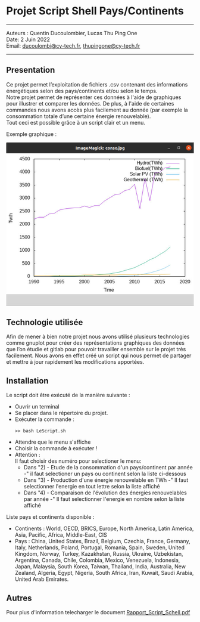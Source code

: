 # Projet Script Shell Pays/Continents
---

Auteurs : Quentin Ducoulombier, Lucas Thu Ping One  
Date: 2 Juin 2022  
Email: ducoulombi@cy-tech.fr, thupingone@cy-tech.fr

---
## Presentation

Ce projet permet l’exploitation de fichiers .csv contenant des informations
énergétiques selon des pays/continents et/ou selon le temps.  
Notre projet permet de
représenter ces données à l'aide de graphiques pour illustrer et comparer les données. De plus, à l'aide de certaines commandes nous avons accès plus facilement au donnée (par
exemple la consommation totale d’une certaine énergie renouvelable).  
Tout ceci est possible grâce à un script clair et un menu.  
  
Exemple graphique :
  
![Graphique comparant les energies](./ressourcesReadme/screenProjetScriptShell.png)

## Technologie utilisée

Afin de mener à bien notre projet nous avons utilisé plusieurs technologies comme
gnuplot pour créer des représentations graphiques des données que l’on étudie et gitlab
pour pouvoir travailler ensemble sur le projet très facilement. Nous avons en effet créé un
script qui nous permet de partager et mettre à jour rapidement les modifications apportées.

## Installation 

Le script doit être exécuté de la manière suivante :

- Ouvrir un terminal
- Se placer dans le répertoire du projet.
- Exécuter la commande :
  ```
  >> bash LeScript.sh 
  ```
- Attendre que le menu s'affiche
- Choisir la commande à exécuter !
- Attention :   
    Il faut choisir des numéro pour selectioner le menu:  
    - Dans "2) - Etude de la consommation d'un pays/continent par année -" il faut selectioner un pays ou continent selon la liste ci-dessous
    - Dans "3) - Production d'une énergie renouvelable en TWh -" Il faut selectionner l'energie en tout lettre selon la liste affiché
    - Dans "4) - Comparaison de l'évolution des énergies renouvelables par année -" Il faut selectionner l'energie en nombre selon la liste affiché


Liste pays et continents disponible :
- Continents : World, OECD, BRICS, Europe, North America, Latin America, Asia, Pacific, Africa, Middle-East, CIS
- Pays : China,  United States,  Brazil,  Belgium,  Czechia, France, Germany, Italy, Netherlands, Poland, Portugal, Romania, Spain, Sweden, United Kingdom, Norway, Turkey, Kazakhstan, Russia, Ukraine, Uzbekistan, Argentina, Canada, Chile, Colombia, Mexico, Venezuela, Indonesia, Japan, Malaysia, South Korea, Taiwan, Thailand, India, Australia, New Zealand, Algeria, Egypt, Nigeria, South Africa, Iran, Kuwait, Saudi Arabia, United Arab Emirates.

## Autres

Pour plus d'information telecharger le document [Rapport_Script_Schell.pdf](https://github.com/QuentinDucoulombier/Projet-Script-Shell-Pays/blob/main/Rapport_Script_Shell.pdf)